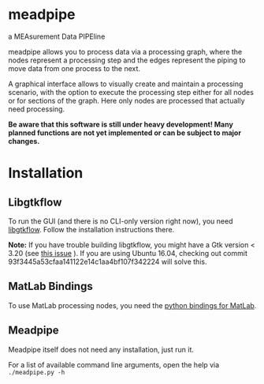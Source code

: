 # meadpipe
a MEAsurement Data PIPEline

meadpipe allows you to process data via a processing graph, where the nodes represent a processing
step and the edges represent the piping to move data from one process to the next.

A graphical interface allows to visually create and maintain a processing scenario, with the option
to execute the processing step either for all nodes or for sections of the graph. Here only nodes
are processed that actually need processing.


**Be aware that this software is still under heavy development! Many planned functions are not yet implemented or
can be subject to major changes.**

# Installation

## Libgtkflow
To run the GUI (and there is no CLI-only version right now), you need
[libgtkflow](https://github.com/grindhold/libgtkflow). Follow the installation instructions there.

**Note:** If you have trouble building libgtkflow, you might have a Gtk version < 3.20 (see [this
issue](https://github.com/grindhold/libgtkflow/issues/60) ). If you are using Ubuntu 16.04, checking
out commit 93f3445a53cfaa141122e14c1aa4bf107f342224 will solve this.

## MatLab Bindings
To use MatLab processing nodes, you need the [python bindings for
MatLab](https://de.mathworks.com/help/matlab/matlab_external/install-the-matlab-engine-for-python.html).


## Meadpipe

Meadpipe itself does not need any installation, just run it.

For a list of available command line arguments, open the help via
```./meadpipe.py -h```
